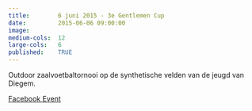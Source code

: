 ```yaml
---
title:        6 juni 2015 - 3e Gentlemen Cup
date:         2015-06-06 09:00:00
image:
medium-cols:  12
large-cols:   6
published:    TRUE
---
```

<p>Outdoor zaalvoetbaltornooi op de synthetische velden van de jeugd van Diegem.</p>
<p><a href="https://www.facebook.com/events/1570158796579518/" target="_blank">Facebook Event</a></p>
